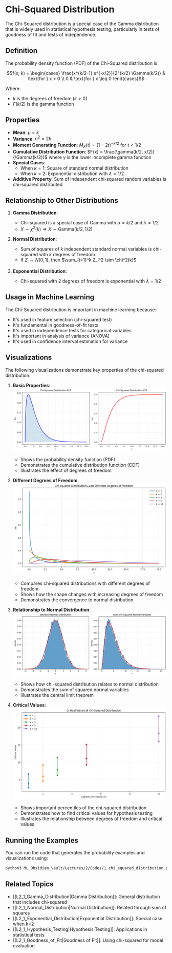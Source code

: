 # Chi-Squared Distribution

The Chi-Squared distribution is a special case of the Gamma distribution that is widely used in statistical hypothesis testing, particularly in tests of goodness of fit and tests of independence.

## Definition

The probability density function (PDF) of the Chi-Squared distribution is:

$$f(x; k) = \begin{cases}
\frac{x^{k/2-1} e^{-x/2}}{2^{k/2} \Gamma(k/2)} & \text{for } x > 0 \\
0 & \text{for } x \leq 0
\end{cases}$$

Where:
- $k$ is the degrees of freedom ($k > 0$)
- $\Gamma(k/2)$ is the gamma function

## Properties

- **Mean**: $\mu = k$
- **Variance**: $\sigma^2 = 2k$
- **Moment Generating Function**: $M_X(t) = (1 - 2t)^{-k/2}$ for $t < 1/2$
- **Cumulative Distribution Function**: $F(x) = \frac{\gamma(k/2, x/2)}{\Gamma(k/2)}$ where $\gamma$ is the lower incomplete gamma function
- **Special Cases**:
  - When $k = 1$: Square of standard normal distribution
  - When $k = 2$: Exponential distribution with $\lambda = 1/2$
- **Additive Property**: Sum of independent chi-squared random variables is chi-squared distributed

## Relationship to Other Distributions

1. **Gamma Distribution**:
   - Chi-squared is a special case of Gamma with $\alpha = k/2$ and $\lambda = 1/2$
   - $X \sim \chi^2(k) \Rightarrow X \sim \text{Gamma}(k/2, 1/2)$

2. **Normal Distribution**:
   - Sum of squares of $k$ independent standard normal variables is chi-squared with $k$ degrees of freedom
   - If $Z_i \sim N(0,1)$, then $\sum_{i=1}^k Z_i^2 \sim \chi^2(k)$

3. **Exponential Distribution**:
   - Chi-squared with 2 degrees of freedom is exponential with $\lambda = 1/2$

## Usage in Machine Learning

The Chi-Squared distribution is important in machine learning because:
- It's used in feature selection (chi-squared test)
- It's fundamental in goodness-of-fit tests
- It's used in independence tests for categorical variables
- It's important in analysis of variance (ANOVA)
- It's used in confidence interval estimation for variance

## Visualizations

The following visualizations demonstrate key properties of the chi-squared distribution:

1. **Basic Properties**:
   ![Basic Properties](../Images/chi_squared_distribution_basic.png)
   - Shows the probability density function (PDF)
   - Demonstrates the cumulative distribution function (CDF)
   - Illustrates the effect of degrees of freedom

2. **Different Degrees of Freedom**:
   ![Different Degrees of Freedom](../Images/chi_squared_distribution_dof.png)
   - Compares chi-squared distributions with different degrees of freedom
   - Shows how the shape changes with increasing degrees of freedom
   - Demonstrates the convergence to normal distribution

3. **Relationship to Normal Distribution**:
   ![Normal Relationship](../Images/chi_squared_normal_relationship.png)
   - Shows how chi-squared distribution relates to normal distribution
   - Demonstrates the sum of squared normal variables
   - Illustrates the central limit theorem

4. **Critical Values**:
   ![Critical Values](../Images/chi_squared_critical_values.png)
   - Shows important percentiles of the chi-squared distribution
   - Demonstrates how to find critical values for hypothesis testing
   - Illustrates the relationship between degrees of freedom and critical values

## Running the Examples

You can run the code that generates the probability examples and visualizations using:

```bash
python3 ML_Obsidian_Vault/Lectures/2/Codes/1_chi_squared_distribution.py
```

## Related Topics

- [[L2_1_Gamma_Distribution|Gamma Distribution]]: General distribution that includes chi-squared
- [[L2_1_Normal_Distribution|Normal Distribution]]: Related through sum of squares
- [[L2_1_Exponential_Distribution|Exponential Distribution]]: Special case when k=2
- [[L2_1_Hypothesis_Testing|Hypothesis Testing]]: Applications in statistical tests
- [[L2_1_Goodness_of_Fit|Goodness of Fit]]: Using chi-squared for model evaluation 